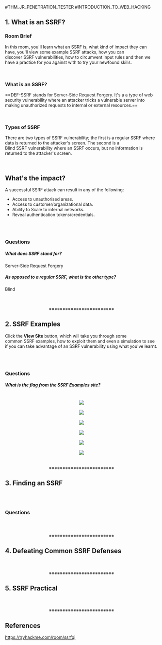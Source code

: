 #THM_JR_PENETRATION_TESTER #INTRODUCTION_TO_WEB_HACKING 

## 1. What is an SSRF?

### Room Brief

In this room, you'll learn what an SSRF is, what kind of impact they can have, you'll view some example SSRF attacks, how you can discover SSRF vulnerabilities, how to circumvent input rules and then we have a practice for you against with to try your newfound skills.
<div>
<br>
</div>

### What is an SSRF?

==DEF-SSRF stands for Server-Side Request Forgery. It's a a type of web security vulnerability where an attacker tricks a vulnerable server into making unauthorized requests to internal or external resources.==
<div>
<br>
</div>

### Types of SSRF

There are two types of SSRF vulnerability; the first is a regular SSRF where data is returned to the attacker's screen. The second is a Blind SSRF vulnerability where an SSRF occurs, but no information is returned to the attacker's screen.
<div>
<br>
</div>

## **What's the impact?**

A successful SSRF attack can result in any of the following: 

- Access to unauthorised areas.
- Access to customer/organizational data.
- Ability to Scale to internal networks.
- Reveal authentication tokens/credentials.
<div>
<br>
<br>
</div>

### Questions

##### What does SSRF stand for?
Server-Side Request Forgery

##### As opposed to a regular SSRF, what is the other type?
Blind
<div align="center">
<br>
<br>
※※※※※※※※※※※※※※※※※※※※※※※※
<br>
</div>
<!-- PAGE BREAK -->
<div style="page-break-after: always;"></div>

## 2. SSRF Examples

Click the **View Site** button, which will take you through some common SSRF examples, how to exploit them and even a simulation to see if you can take advantage of an SSRF vulnerability using what you've learnt.
<div>
<br>
<br>
</div>

### Questions

##### What is the flag from the SSRF Examples site?

<div align="center"><br><img src="Pasted image 20250908194811.png"></div>
<div align="center"><br><img src="Pasted image 20250908195033.png"></div>
<div align="center"><br><img src="Pasted image 20250908195229.png"></div>
<div align="center"><br><img src="Pasted image 20250908195428.png"></div>
<div align="center"><br><img src="Pasted image 20250908195638.png"></div>
<div align="center"><br><img src="Pasted image 20250908213335.png"></div>
<div align="center">
<br>
<br>
※※※※※※※※※※※※※※※※※※※※※※※※
<br>
</div>
<!-- PAGE BREAK -->
<div style="page-break-after: always;"></div>

## 3. Finding an SSRF
<div>
<br>
<br>
</div>

### Questions

##### 
<div align="center">
<br>
<br>
※※※※※※※※※※※※※※※※※※※※※※※※
<br>
</div>
<!-- PAGE BREAK -->
<div style="page-break-after: always;"></div>

## 4. Defeating Common SSRF Defenses
<div align="center">
<br>
<br>
※※※※※※※※※※※※※※※※※※※※※※※※
<br>
</div>
<!-- PAGE BREAK -->
<div style="page-break-after: always;"></div>

## 5. SSRF Practical
<div align="center">
<br>
<br>
※※※※※※※※※※※※※※※※※※※※※※※※
<br>
</div>
<!-- PAGE BREAK -->
<div style="page-break-after: always;"></div>

## References

https://tryhackme.com/room/ssrfqi